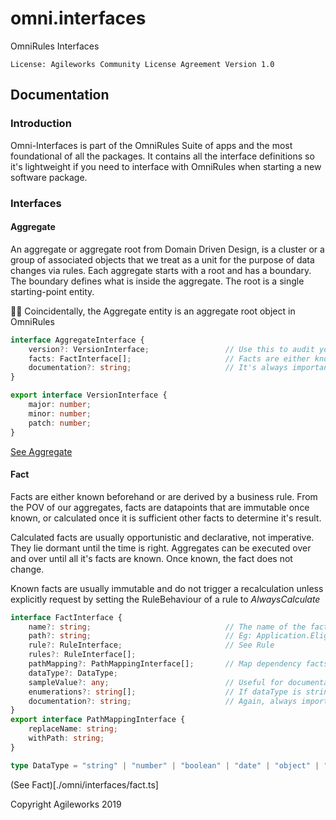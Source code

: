 # omni.interfaces
OmniRules Interfaces

`License: Agileworks Community License Agreement Version 1.0`

## Documentation

### Introduction

Omni-Interfaces is part of the OmniRules Suite of apps and the most foundational of all the packages. 
It contains all the interface definitions so it's lightweight if you need to interface with OmniRules
when starting a new software package.

### Interfaces

#### Aggregate

An aggregate or aggregate root from Domain Driven Design, is a cluster or a group of associated objects 
that we treat as a unit for the purpose of data changes via rules. Each aggregate starts with a root 
and has a boundary. The boundary defines what is inside the aggregate. The root is a single starting-point
entity.

🧐🤓 Coincidentally, the Aggregate entity is an aggregate root object in OmniRules

```typescript
interface AggregateInterface {
    version?: VersionInterface;                 // Use this to audit your aggregates as they evolve
    facts: FactInterface[];                     // Facts are either known, or derived by a rule/rules
    documentation?: string;                     // It's always important to document your aggregate
}

export interface VersionInterface {
    major: number;
    minor: number;
    patch: number;
}
```

[See Aggregate](./omni/interfaces/aggregate.ts)

#### Fact

Facts are either known beforehand or are derived by a business rule. From the POV of our aggregates,
facts are datapoints that are immutable once known, or calculated once it is sufficient other
facts to determine it's result.

Calculated facts are usually opportunistic and declarative, not imperative. They lie dormant until the 
time is right. Aggregates can be executed over and over until all it's facts are known. Once known, the
fact does not change. 

Known facts are usually immutable and do not trigger a recalculation unless explicitly request by
setting the RuleBehaviour of a rule to *AlwaysCalculate*  

```typescript
interface FactInterface {
    name?: string;                              // The name of the fact. Eg: Eligibility
    path?: string;                              // Eg: Application.Eligibility 
    rule?: RuleInterface;                       // See Rule
    rules?: RuleInterface[];
    pathMapping?: PathMappingInterface[];       // Map dependency facts from you Business Object Model (BOM)
    dataType?: DataType;
    sampleValue?: any;                          // Useful for documentation and sample BOM generation
    enumerations?: string[];                    // If dataType is string, you can specify valid enums
    documentation?: string;                     // Again, always important to document everything
}
export interface PathMappingInterface {
    replaceName: string;
    withPath: string;
}

type DataType = "string" | "number" | "boolean" | "date" | "object" | "array" | "bigint";
```

(See Fact)[./omni/interfaces/fact.ts]

Copyright Agileworks 2019